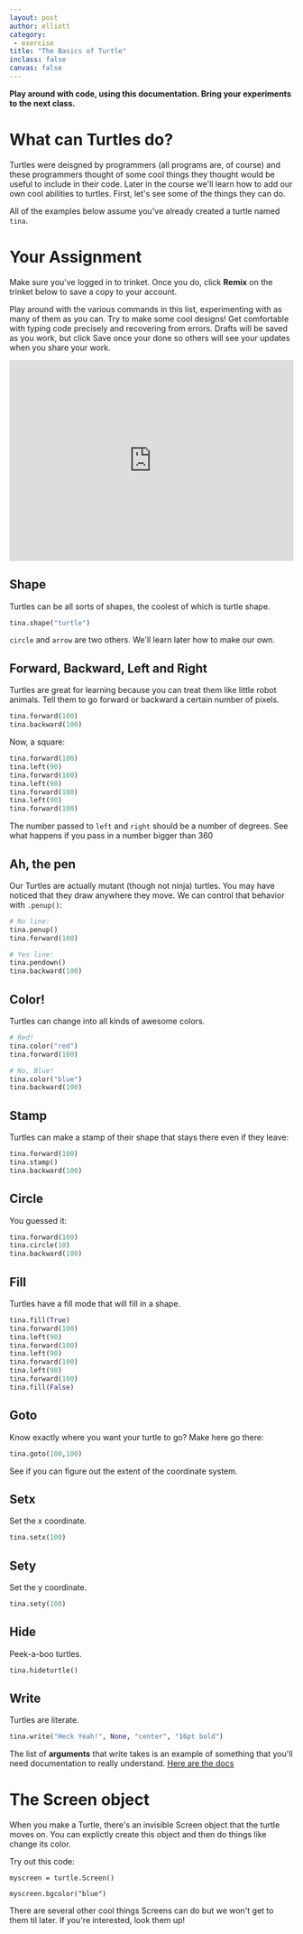 ```yaml
---
layout: post
author: elliott
category:
 - exercise
title: "The Basics of Turtle"
inclass: false
canvas: false
---
```


**Play around with code, using this documentation. Bring your experiments to the next class.**

# What can Turtles do?

Turtles were deisgned by programmers (all programs are, of course) and these programmers
thought of some cool things they thought would be useful to include in their code.
Later in the course we'll learn how to add our own cool abilities to turtles.  First,
let's see some of the things they can do.

All of the examples below assume you've already created a turtle named `tina`.

# Your Assignment

Make sure you've logged in to trinket.  Once you do, click **Remix** on the trinket below to save a copy to your account.

Play around with the various commands in this list, experimenting with as many of them as you can.  Try to make some cool designs!  Get comfortable with typing code precisely and recovering from errors.  Drafts will be saved as you work, but click Save once your done so others will see your updates when you share your work.

<iframe src="https://trinket.io/embed/python/13c51315d1" width="100%" height="356" frameborder="0" marginwidth="0" marginheight="0" allowfullscreen></iframe>

## Shape

Turtles can be all sorts of shapes, the coolest of which is turtle shape.

```python
tina.shape("turtle")
```

`circle` and `arrow` are two others. We'll learn later how to make our own.

## Forward, Backward, Left and Right

Turtles are great for learning because you can treat them like little robot animals.
Tell them to go forward or backward a certain number of pixels.

```python
tina.forward(100)
tina.backward(100)
```

Now, a square:

```python
tina.forward(100)
tina.left(90)
tina.forward(100)
tina.left(90)
tina.forward(100)
tina.left(90)
tina.forward(100)
```

The number passed to `left` and `right` should be a number of degrees.  See what
happens if you pass in a number bigger than 360

## Ah, the pen

Our Turtles are actually mutant (though not ninja) turtles.  You may have noticed that
they draw anywhere they move.  We can control that behavior with `.penup()`:

```python
# No line:
tina.penup()
tina.forward(100)

# Yes line:
tina.pendown()
tina.backward(100)
```

## Color!

Turtles can change into all kinds of awesome colors.

```python
# Red!
tina.color("red")
tina.forward(100)

# No, Blue!
tina.color("blue")
tina.backward(100)
```

## Stamp

Turtles can make a stamp of their shape that stays there even if they leave:

```python
tina.forward(100)
tina.stamp()
tina.backward(100)
```

## Circle

You guessed it:

```python
tina.forward(100)
tina.circle(10)
tina.backward(100)
```

## Fill

Turtles have a fill mode that will fill in a shape.

```python
tina.fill(True)
tina.forward(100)
tina.left(90)
tina.forward(100)
tina.left(90)
tina.forward(100)
tina.left(90)
tina.forward(100)
tina.fill(False)
```

## Goto

Know exactly where you want your turtle to go?  Make here go there:

```python
tina.goto(100,100)
```

See if you can figure out the extent of the coordinate system.

## Setx

Set the x coordinate.

```python
tina.setx(100)
```

## Sety

Set the y coordinate.

```python
tina.sety(100)
```

## Hide

Peek-a-boo turtles.

```python
tina.hideturtle()
```

## Write

Turtles are literate.

```python
tina.write("Heck Yeah!", None, "center", "16pt bold")
```

The list of **arguments** that write takes is an example of something that you'll need
documentation to really understand.  [Here are the docs](https://docs.python.org/2/library/turtle.html#turtle.write)

# The Screen object

When you make a Turtle, there's an invisible Screen object that the turtle moves on.
You can explictly create this object and then do things like change its color.

Try out this code:
```
myscreen = turtle.Screen()

myscreen.bgcolor("blue")
```

There are several other cool things Screens can do but we won't get to them til
later.  If you're interested, look them up!  
